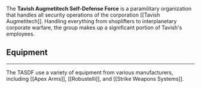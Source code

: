The **Tavish Augmetitech Self-Defense Force** is a paramilitary organization that handles all security operations of the corporation [[Tavish Augmetitech]]. Handling everything from shoplifters to interplanetary corporate warfare, the group makes up a significant portion of Tavish's employees.

## Equipment
---
The TASDF use a variety of equipment from various manufacturers, including [[Apex Arms]], [[Robustelli]], and [[Strike Weapons Systems]].